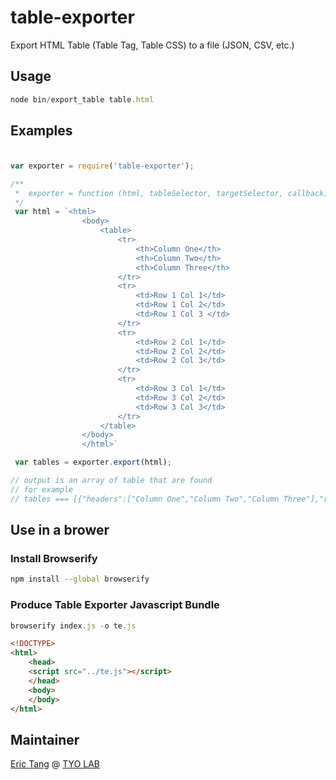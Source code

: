# table-exporter

Export HTML Table (Table Tag, Table CSS) to a file (JSON, CSV, etc.)

## Usage

```javascript
node bin/export_table table.html 
```

## Examples

### 

```javascript

var exporter = require('table-exporter');

/**
 *  exporter = function (html, tableSelector, targetSelector, callback)
 */
 var html = `<html>
                <body>
                    <table>
                        <tr>
                            <th>Column One</th>
                            <th>Column Two</th>
                            <th>Column Three</th>
                        </tr>
                        <tr>
                            <td>Row 1 Col 1</td>
                            <td>Row 1 Col 2</td>
                            <td>Row 1 Col 3 </td>
                        </tr>
                        <tr>
                            <td>Row 2 Col 1</td>
                            <td>Row 2 Col 2</td>
                            <td>Row 2 Col 3</td>
                        </tr>
                        <tr>
                            <td>Row 3 Col 1</td>
                            <td>Row 3 Col 2</td>
                            <td>Row 3 Col 3</td>
                        </tr>
                    </table>
                </body>
                </html>`

 var tables = exporter.export(html);

// output is an array of table that are found
// for example
// tables === [{"headers":["Column One","Column Two","Column Three"],"rows":[["Row 1 Col 1","Row 1 Col 2","Row 1 Col 3 "],["Row 2 Col 1","Row 2 Col 2","Row 2 Col 3"],["Row 3 Col 1","Row 3 Col 2","Row 3 Col 3"]]}]

```

## Use in a brower

### Install Browserify

```bash
npm install --global browserify
```

### Produce Table Exporter Javascript Bundle

```javascript
browserify index.js -o te.js
```

```html
<!DOCTYPE>
<html>
    <head>
    <script src="../te.js"></script>
    </head>
    <body>
    </body>
</html>
```

## Maintainer

[Eric Tang](https://twitter.com/_e_tang) @ [TYO LAB](http://tyo.com.au)

